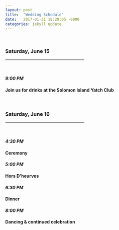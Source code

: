 ```yaml
---
layout: post
title:  "Wedding Schedule"
date:   2017-01-31 18:29:05 -0800
categories: jekyll update
---
```


<br>
<h3>Saturday, June 15</h3>
<hr style="width:50%">
<br>
<h4><i>9:00 PM</i></h4>
<h4 class="schedule">Join us for drinks at the Solomon Island Yatch Club</h4>

<br>
<h3>Saturday, June 16</h3>
<hr style="width:50%">
<br>
<h4><i>4:30 PM</i></h4>
<h4 class="schedule">Ceremony</h4>
<h4 ><i>5:00 PM</i></h4> 
<h4 class="schedule">Hors D'heurves</h4>
<h4><i>6:30 PM</i></h4> 
<h4 class="schedule">Dinner </h4>
<h4><i>8:00 PM</i></h4> 
<h4 class="schedule">Dancing & continued celebration</h4>

